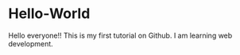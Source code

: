 # Hello-World

Hello everyone!!
This is my first tutorial on Github.
I am learning web development.
